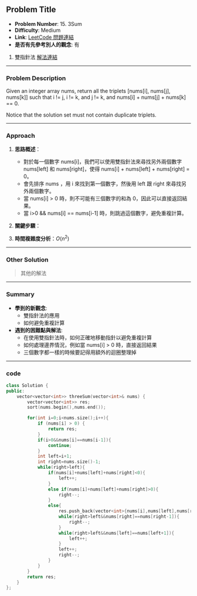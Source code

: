 ## Problem Title

- **Problem Number**:  15. 3Sum
- **Difficulty**: Medium
- **Link**: [LeetCode 問題連結](https://leetcode.com/problems/3sum/description/?difficulty=EASY&page=1)
- **是否有先參考別人的觀念**: 有
1. 雙指針法 [解法連結](https://github.com/youngyangyang04/leetcode-master/blob/master/problems/0015.%E4%B8%89%E6%95%B0%E4%B9%8B%E5%92%8C.md)
---

### Problem Description

Given an integer array nums, return all the triplets [nums[i], nums[j], nums[k]] such that i != j, i != k, and j != k, and nums[i] + nums[j] + nums[k] == 0.

Notice that the solution set must not contain duplicate triplets.

---

### Approach

1. **思路概述**：
    - 對於每一個數字 nums[i]，我們可以使用雙指針法來尋找另外兩個數字 nums[left] 和 nums[right]，使得 nums[i] + nums[left] + nums[right] = 0。
    - 會先排序 nums ，用 i 來找到第一個數字，然後用 left 跟 right 來尋找另外兩個數字。
    - 當 nums[i] > 0 時，則不可能有三個數字的和為 0，因此可以直接返回結果。
    - 當 i>0 && nums[i] == nums[i-1] 時，則跳過這個數字，避免重複計算。

2. **關鍵步驟**：
3. **時間複雜度分析**：$O(n^2)$  
---

### Other Solution

> 其他的解法

---
### Summary

- **學到的新觀念**: 
    - 雙指針法的應用
    - 如何避免重複計算
- **遇到的困難點與解法**:
    - 在使用雙指針法時，如何正確地移動指針以避免重複計算
    - 如何處理邊界情況，例如當 nums[i] > 0 時，直接返回結果
    - 三個數字都一樣的時候要記得用額外的迴圈整理掉
---

### code
```cpp
class Solution {
public:
    vector<vector<int>> threeSum(vector<int>& nums) {
        vector<vector<int>> res;
        sort(nums.begin(),nums.end());

        for(int i=0;i<nums.size();i++){
            if (nums[i] > 0) {
                return res;
            }
            if(i>0&&nums[i]==nums[i-1]){
                continue;
            }
            int left=i+1;
            int right=nums.size()-1;
            while(right>left){
                if(nums[i]+nums[left]+nums[right]<0){
                    left++;
                }
                else if(nums[i]+nums[left]+nums[right]>0){
                    right--;
                }
                else{
                    res.push_back(vector<int>{nums[i],nums[left],nums[right]});
                    while(right>left&&nums[right]==nums[right-1]){
                        right--;
                    }
                    while(right>left&&nums[left]==nums[left+1]){
                        left++;
                    }
                    left++;
                    right--;
                }
            }
        }
        return res;
    }
};

```